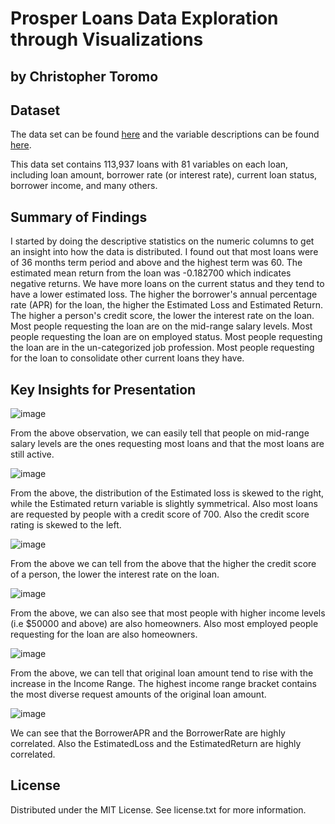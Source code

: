 # Prosper Loans Data Exploration through Visualizations
## by Christopher Toromo


## Dataset

The data set can be found [here](https://s3.amazonaws.com/udacity-hosted-downloads/ud651/prosperLoanData.csv) and the variable descriptions 
can be found [here](https://docs.google.com/spreadsheets/u/0/d/1gDyi_L4UvIrLTEC6Wri5nbaMmkGmLQBk-Yx3z0XDEtI/edit?usp=sharing).

This data set contains 113,937 loans with 81 variables on each loan, including loan amount, borrower rate (or interest rate), current loan status, borrower income, and many others. 

## Summary of Findings

I started by doing the descriptive statistics on the numeric columns to get an insight into how the data is distributed. I found out that most loans were of
36 months term period and above and the highest term was 60. The estimated mean return from the loan was -0.182700 which indicates negative returns.
We have more loans on the current status and they tend to have a lower estimated loss. The higher the borrower's annual percentage rate (APR) for the loan, 
the higher the Estimated Loss and Estimated Return. The higher a person's credit score, the lower the interest rate on the loan. Most people requesting 
the loan are on the mid-range salary levels. Most people requesting the loan are on employed status. Most people requesting the loan are 
in the un-categorized job profession. Most people requesting for the loan to consolidate other current loans they have.

## Key Insights for Presentation

![image](https://user-images.githubusercontent.com/99474042/195408253-3fb44808-d537-4a52-b8a2-55630fa34c2f.png)

From the above observation, we can easily tell that people on mid-range salary levels are the ones requesting most loans and that the most loans are still active.

![image](https://user-images.githubusercontent.com/99474042/195408326-77275198-99a1-456a-beb1-7987dba78eab.png)

From the above, the distribution of the Estimated loss is skewed to the right, while the Estimated return variable is slightly symmetrical. Also most loans are requested by people with a credit score of 700. Also the credit score rating is skewed to the left.

![image](https://user-images.githubusercontent.com/99474042/195408417-bfa7ba9a-d45d-421f-ac1e-4e4dbf6cba08.png)

From the above we can tell from the above that the higher the credit score of a person, the lower the interest rate on the loan.

![image](https://user-images.githubusercontent.com/99474042/195408513-d2a113d2-7c57-473e-b56b-b66855b198e9.png)

From the above, we can also see that most people with higher income levels (i.e $50000 and above) are also homeowners. Also most employed people requesting for the loan are also homeowners.

![image](https://user-images.githubusercontent.com/99474042/195408619-58e1fbbc-3247-4126-96c6-f394d833edb4.png)

From the above, we can tell that original loan amount tend to rise with the increase in the Income Range. The highest income range bracket contains the most diverse request amounts of the original loan amount.

![image](https://user-images.githubusercontent.com/99474042/195408697-33c6245f-6088-46bb-b6e2-b4b7487f8d68.png)

We can see that the BorrowerAPR and the BorrowerRate are highly correlated. Also the EstimatedLoss and the EstimatedReturn are highly correlated.

## License

Distributed under the MIT License. See license.txt for more information.

